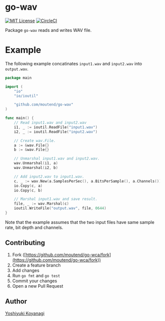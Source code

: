 # go-wav
[![MIT License](http://img.shields.io/badge/license-MIT-blue.svg?style=flat-square)][license]
[![CircleCI](https://circleci.com/gh/moutend/go-wav.svg?style=svg&circle-token=061fd653f2060a1e94c802811f27b3ef8d5bb9ec)][status]

[license]: https://github.com/moutend/go-wave/blob/master/LICENSE
[status]: https://circleci.com/gh/moutend/go-wav

Package `go-wav` reads and writes WAV file.

# Example

The following example concatinates `input1.wav` and `input2.wav` into `output.wav`.

```go
package main

import (
	"io"
	"io/ioutil"

	"github.com/moutend/go-wav"
)

func main() {
	// Read input1.wav and input2.wav
	i1, _ := ioutil.ReadFile("input1.wav")
	i2, _ := ioutil.ReadFile("input2.wav")

	// Create wav.File.
	a := &wav.File{}
	b := &wav.File{}

	// Unmarshal input1.wav and input2.wav.
	wav.Unmarshal(i1, a)
	wav.Unmarshal(i2, b)

	// Add input2.wav to input1.wav.
	c, _ := wav.New(a.SamplesPerSec(), a.BitsPerSample(), a.Channels())
	io.Copy(c, a)
	io.Copy(c, b)

	// Marshal input1.wav and save result.
	file, _ := wav.Marshal(c)
	ioutil.WriteFile("output.wav", file, 0644)
}
```

Note that the example assumes that the two input files have same sample rate, bit depth and channels.

## Contributing

1. Fork ([https://github.com/moutend/go-wca/fork](https://github.com/moutend/go-wca/fork))
1. Create a feature branch
1. Add changes
1. Run `go fmt` and `go test`
1. Commit your changes
1. Open a new Pull Request

## Author

[Yoshiyuki Koyanagi](https://github.com/moutend)
